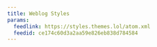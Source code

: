 ```yaml
---
title: Weblog Styles
params:
  feedlink: https://styles.themes.lol/atom.xml
  feedid: ce174c60d3a2aa59e826eb838d784584
---
```

